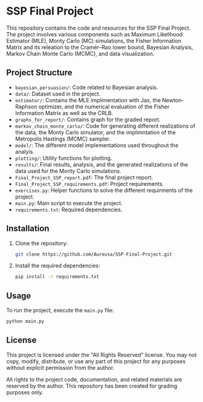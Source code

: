 # SSP Final Project

This repository contains the code and resources for the SSP Final Project. The project involves various components such as Maximum Likelihood Estimator (MLE), Monty Carlo (MC) simulations,
the Fisher Information Matrix and its releation to the Cramér–Rao lower bound, Bayesian Analysis, Markov Chain Monte Carlo (MCMC), and data visualization.

## Project Structure

- `bayesian_persuasion/`: Code related to Bayesian analysis.
- `data/`: Dataset used in the project.
- `estimator/`: Contains the MLE implimentation with Jax, the Newton-Raphson optimizer, and the numerical evaluation
  of the Fisher Information Matrix as well as the CRLB.
- `graphs_for_report/`: Contains graph for the graded report.
- `markov_chain_monte_carlo/`: Code for generating different realizations of the data, the Monty Carlo simulator, and the
  implimntation of the Metropolis Hastings (MCMC) sampler.
- `model/`: The different model implementations used throughout the analyis.
- `plotting/`: Utility functions for plotting.
- `results/`: Final results, analysis, and the generated realizations of the data used for the Monty Carlo simulations.
- `Final_Project_SSP_report.pdf`: The final project report.
- `Final_Project_SSP_requirements.pdf`: Project requirements.
- `exercises.py`: Helper functions to solve the different requirments of the project.
- `main.py`: Main script to execute the project.
- `requirements.txt`: Required dependencies.

## Installation

1. Clone the repository:

    ```bash
    git clone https://github.com/Aureusa/SSP-Final-Project.git
    ```

2. Install the required dependencies:

    ```bash
    pip install -r requirements.txt
    ```

## Usage

To run the project, execute the `main.py` file:

```bash
python main.py
```

## License

This project is licensed under the "All Rights Reserved" license. You may not copy, modify, distribute, or use any part of this project for any purposes without explicit permission from the author.

All rights to the project code, documentation, and related materials are reserved by the author. This repository has been created for grading purposes only.


